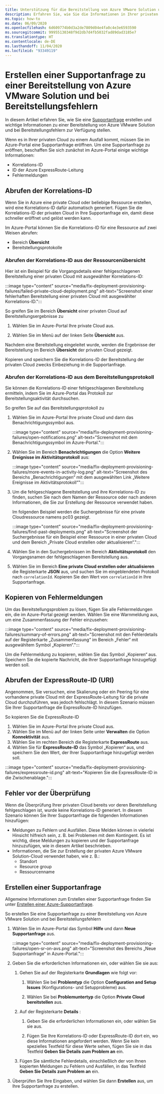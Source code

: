 ```yaml
---
title: Unterstützung für die Bereitstellung von Azure VMware Solution und bei Bereitstellungsfehlern
description: Erfahren Sie, wie Sie die Informationen in Ihrer privaten Azure VMware Solution-Cloud finden, die für das Erstellen einer Supportanfrage zu einer Bereitstellung von Azure VMware Solution und bei Bereitstellungsfehlern erforderlich sind.
ms.topic: how-to
ms.date: 06/09/2020
ms.openlocfilehash: 6d609774b0d3a2de7809d04e4fa0c4e3e6593590
ms.sourcegitcommit: 99955130348f9d2db7d4fb5032fad89dad3185e7
ms.translationtype: HT
ms.contentlocale: de-DE
ms.lasthandoff: 11/04/2020
ms.locfileid: "93349119"
---
```

# <a name="open-a-support-request-for-an-azure-vmware-solution-deployment-or-provisioning-failure"></a>Erstellen einer Supportanfrage zu einer Bereitstellung von Azure VMware Solution und bei Bereitstellungsfehlern

In diesem Artikel erfahren Sie, wie Sie eine [Supportanfrage](https://rc.portal.azure.com/#create/Microsoft.Support) erstellen und wichtige Informationen zu einer Bereitstellung von Azure VMware Solution und bei Bereitstellungsfehlern zur Verfügung stellen. 

Wenn es in Ihrer privaten Cloud zu einem Ausfall kommt, müssen Sie im Azure-Portal eine Supportanfrage eröffnen. Um eine Supportanfrage zu eröffnen, beschaffen Sie sich zunächst im Azure-Portal einige wichtige Informationen:

- Korrelations-ID
- ID der Azure ExpressRoute-Leitung
- Fehlermeldungen

## <a name="get-the-correlation-id"></a>Abrufen der Korrelations-ID
 
Wenn Sie in Azure eine private Cloud oder beliebige Ressource erstellen, wird eine Korrelations-ID dafür automatisch generiert. Fügen Sie die Korrelations-ID der privaten Cloud in Ihre Supportanfrage ein, damit diese schneller eröffnet und gelöst werden kann.

Im Azure-Portal können Sie die Korrelations-ID für eine Ressource auf zwei Weisen abrufen:

* Bereich **Übersicht**
* Bereitstellungsprotokolle
 
 ### <a name="get-the-correlation-id-from-the-resource-overview"></a>Abrufen der Korrelations-ID aus der Ressourcenübersicht

Hier ist ein Beispiel für die Vorgangsdetails einer fehlgeschlagenen Bereitstellung einer privaten Cloud mit ausgewählter Korrelations-ID:

:::image type="content" source="media/fix-deployment-provisioning-failures/failed-private-cloud-deployment.png" alt-text="Screenshot einer fehlerhaften Bereitstellung einer privaten Cloud mit ausgewählter Korrelations-ID.":::

So greifen Sie im Bereich **Übersicht** einer privaten Cloud auf Bereitstellungsergebnisse zu

1. Wählen Sie im Azure-Portal Ihre private Cloud aus.

1. Wählen Sie im Menü auf der linken Seite **Übersicht** aus.

Nachdem eine Bereitstellung eingeleitet wurde, werden die Ergebnisse der Bereitstellung im Bereich **Übersicht** der privaten Cloud gezeigt.

Kopieren und speichern Sie die Korrelations-ID der Bereitstellung der privaten Cloud zwecks Einbeziehung in die Supportanfrage.

### <a name="get-the-correlation-id-from-the-deployment-log"></a>Abrufen der Korrelations-ID aus dem Bereitstellungsprotokoll

Sie können die Korrelations-ID einer fehlgeschlagenen Bereitstellung ermitteln, indem Sie im Azure-Portal das Protokoll zur Bereitstellungsaktivität durchsuchen.

So greifen Sie auf das Bereitstellungsprotokoll zu

1. Wählen Sie im Azure-Portal Ihre private Cloud und dann das Benachrichtigungssymbol aus.

   :::image type="content" source="media/fix-deployment-provisioning-failures/open-notifications.png" alt-text="Screenshot mit dem Benachrichtigungssymbol im Azure-Portal.":::

1. Wählen Sie im Bereich **Benachrichtigungen** die Option **Weitere Ereignisse im Aktivitätsprotokoll** aus:

    :::image type="content" source="media/fix-deployment-provisioning-failures/more-events-in-activity-log.png" alt-text="Screenshot des Bereichs „Benachrichtigungen“ mit dem ausgewählten Link „Weitere Ereignisse im Aktivitätsprotokoll“":::

1. Um die fehlgeschlagene Bereitstellung und ihre Korrelations-ID zu finden, suchen Sie nach dem Namen der Ressource oder nach anderen Informationen, die Sie zur Erstellung der Ressource verwendet haben. 

    Im folgenden Beispiel werden die Suchergebnisse für eine private Cloudressource namens pc03 gezeigt.
 
    :::image type="content" source="media/fix-deployment-provisioning-failures/find-past-deployments.png" alt-text="Screenshot der Suchergebnisse für ein Beispiel einer Ressource in einer privaten Cloud und dem Bereich „Private Cloud erstellen oder aktualisieren“.":::
 
1. Wählen Sie in den Suchergebnissen im Bereich **Aktivitätsprotokoll** den Vorgangsnamen der fehlgeschlagenen Bereitstellung aus.

1. Wählen Sie im Bereich **Eine private Cloud erstellen oder aktualisieren** die Registerkarte **JSON** aus, und suchen Sie im eingeblendeten Protokoll nach `correlationId`. Kopieren Sie den Wert von `correlationId` in Ihre Supportanfrage. 
 
## <a name="copy-error-messages"></a>Kopieren von Fehlermeldungen

Um das Bereitstellungsproblem zu lösen, fügen Sie alle Fehlermeldungen ein, die im Azure-Portal gezeigt werden. Wählen Sie eine Warnmeldung aus, um eine Zusammenfassung der Fehler einzusehen:
 
:::image type="content" source="media/fix-deployment-provisioning-failures/summary-of-errors.png" alt-text="Screenshot mit den Fehlerdetails auf der Registerkarte „Zusammenfassung“ im Bereich „Fehler“ mit ausgewähltem Symbol „Kopieren“.":::

Um die Fehlermeldung zu kopieren, wählen Sie das Symbol „Kopieren“ aus. Speichern Sie die kopierte Nachricht, die Ihrer Supportanfrage hinzugefügt werden soll.
 
## <a name="get-the-expressroute-id-uri"></a>Abrufen der ExpressRoute-ID (URI)
 
Angenommen, Sie versuchen, eine Skalierung oder ein Peering für eine vorhandene private Cloud mit der ExpressRoute-Leitung für die private Cloud durchzuführen, was jedoch fehlschlägt. In diesem Szenario müssen Sie Ihrer Supportanfrage die ExpressRoute-ID hinzufügen.

So kopieren Sie die ExpressRoute-ID

1. Wählen Sie im Azure-Portal Ihre private Cloud aus.
1. Wählen Sie im Menü auf der linken Seite unter **Verwalten** die Option **Konnektivität** aus. 
1. Wählen Sie im rechten Bereich die Registerkarte **ExpressRoute** aus.
1. Wählen Sie für **ExpressRoute-ID** das Symbol „Kopieren“ aus, und speichern Sie den Wert, der Ihrer Supportanfrage hinzugefügt werden soll.
 
:::image type="content" source="media/fix-deployment-provisioning-failures/expressroute-id.png" alt-text="Kopieren Sie die ExpressRoute-ID in die Zwischenablage."::: 
 
## <a name="pre-validation-failures"></a>Fehler vor der Überprüfung

Wenn die Überprüfung Ihrer privaten Cloud bereits vor deren Bereitstellung fehlgeschlagen ist, wurde keine Korrelations-ID generiert. In diesem Szenario können Sie Ihrer Supportanfrage die folgenden Informationen hinzufügen:

- Meldungen zu Fehlern und Ausfällen. Diese Melden können in vielerlei Hinsicht hilfreich sein, z. B. bei Problemen mit dem Kontingent. Es ist wichtig, diese Meldungen zu kopieren und der Supportanfrage hinzuzufügen, wie in diesem Artikel beschrieben.
- Informationen, die Sie zur Erstellung der privaten Azure VMware Solution-Cloud verwendet haben, wie z. B.:
  - Standort
  - Resource group
  - Ressourcenname

## <a name="create-your-support-request"></a>Erstellen einer Supportanfrage

Allgemeine Informationen zum Erstellen einer Supportanfrage finden Sie unter [Erstellen einer Azure-Supportanfrage](../azure-portal/supportability/how-to-create-azure-support-request.md). 

So erstellen Sie eine Supportanfrage zu einer Bereitstellung von Azure VMware Solution und bei Bereitstellungsfehlern

1. Wählen Sie im Azure-Portal das Symbol **Hilfe** und dann **Neue Supportanfrage** aus.

    :::image type="content" source="media/fix-deployment-provisioning-failures/open-sr-on-avs.png" alt-text="Screenshot des Bereichs „Neue Supportanfrage“ in Azure-Portal.":::

1. Geben Sie die erforderlichen Informationen ein, oder wählen Sie sie aus:

   1. Gehen Sie auf der Registerkarte **Grundlagen** wie folgt vor:

      1. Wählen Sie bei **Problemtyp** die Option **Configuration and Setup Issues** (Konfigurations- und Setupprobleme) aus.

      1. Wählen Sie bei **Problemuntertyp** die Option **Private Cloud bereitstellen** aus.

   1. Auf der Registerkarte **Details** :

      1. Geben Sie die erforderlichen Informationen ein, oder wählen Sie sie aus.

      1. Fügen Sie Ihre Korrelations-ID oder ExpressRoute-ID dort ein, wo diese Informationen angefordert werden. Wenn Sie kein spezielles Textfeld für diese Werte sehen, fügen Sie sie in das Textfeld **Geben Sie Details zum Problem an** ein.

    1. Fügen Sie sämtliche Fehlerdetails, einschließlich der von Ihnen kopierten Meldungen zu Fehlern und Ausfällen, in das Textfeld **Geben Sie Details zum Problem an** ein.

1. Überprüfen Sie Ihre Eingaben, und wählen Sie dann **Erstellen** aus, um Ihre Supportanfrage zu erstellen.
